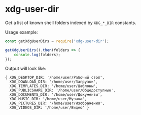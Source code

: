 # xdg-user-dir

Get a list of known shell folders indexed by `XDG_*_DIR` constants.

Usage example:

```javascript
const getXdgUserDirs = require('xdg-user-dir');

getXdgUserDirs().then(folders => {
    console.log(folders);
});
```

Output will look like:

```
{ XDG_DESKTOP_DIR: '/home/user/Рабочий стол',
  XDG_DOWNLOAD_DIR: '/home/user/Загрузки',
  XDG_TEMPLATES_DIR: '/home/user/Шаблоны',
  XDG_PUBLICSHARE_DIR: '/home/user/Общедоступные',
  XDG_DOCUMENTS_DIR: '/home/user/Документы',
  XDG_MUSIC_DIR: '/home/user/Музыка',
  XDG_PICTURES_DIR: '/home/user/Изображения',
  XDG_VIDEOS_DIR: '/home/user/Видео' }
```
